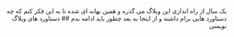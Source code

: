 <div dir="rtl">
یک سال از راه اندازی این وبلاگ می گذره و همین بهانه ای شده تا به این فکر کنم که چه دستاورد هایی برام داشته و از اینجا به بعد چطور باید ادامه بدم
## دستاورد های وبلاگ نویسی 
<div>
